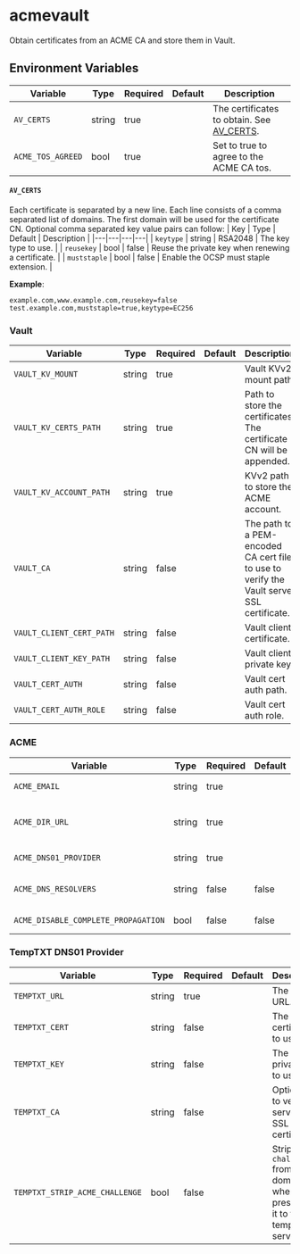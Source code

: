 # acmevault

Obtain certificates from an ACME CA and store them in Vault.

## Environment Variables

| Variable | Type | Required | Default | Description |
|---|---|---|---|---|
| `AV_CERTS` | string | true | | The certificates to obtain. See [AV_CERTS](#AV_CERTS). |
| `ACME_TOS_AGREED` | bool | true | | Set to true to agree to the ACME CA tos. |

#### `AV_CERTS`
Each certificate is separated by a new line.
Each line consists of a comma separated list of domains. The first domain will be used for the certificate CN.
Optional comma separated key value pairs can follow:
| Key | Type | Default | Description |
|---|---|---|---|
| `keytype` | string | RSA2048 | The key type to use. |
| `reusekey` | bool | false | Reuse the private key when renewing a certificate. |
| `muststaple` | bool | false | Enable the OCSP must staple extension. |

**Example**:
```
example.com,www.example.com,reusekey=false
test.example.com,muststaple=true,keytype=EC256
```

### Vault

| Variable | Type | Required | Default | Description |
|---|---|---|---|---|
| `VAULT_KV_MOUNT` | string | true | | Vault KVv2 mount path. |
| `VAULT_KV_CERTS_PATH` | string | true | | Path to store the certificates. The certificate CN will be appended. |
| `VAULT_KV_ACCOUNT_PATH` | string | true | | KVv2 path to store the ACME account. |
| `VAULT_CA` | string | false | | The path to a PEM-encoded CA cert file to use to verify the Vault server SSL certificate. |
| `VAULT_CLIENT_CERT_PATH` | string | false | | Vault client certificate. |
| `VAULT_CLIENT_KEY_PATH` | string | false | | Vault client private key. |
| `VAULT_CERT_AUTH` | string | false | | Vault cert auth path. |
| `VAULT_CERT_AUTH_ROLE` | string | false | | Vault cert auth role. |

### ACME

| Variable | Type | Required | Default | Description |
|---|---|---|---|---|
| `ACME_EMAIL` | string | true | | The email to use for the ACME account. |
| `ACME_DIR_URL` | string | true | | The ACME CA directory url. (`https://acme-v02.api.letsencrypt.org/directory` for Let's Encrypt) .
| `ACME_DNS01_PROVIDER` | string | true | | The Lego DNS01 [provider](https://go-acme.github.io/lego/dns/) to use or `temptxt`. |
| `ACME_DNS_RESOLVERS` | string | false | false | Comma separated DNS resolvers to use for checking DNS record propogation. |
| `ACME_DISABLE_COMPLETE_PROPAGATION` | bool | false | false | Disable DNS complete propogation check. |

### TempTXT DNS01 Provider

| Variable | Type | Required | Default | Description |
|---|---|---|---|---|
| `TEMPTXT_URL` | string | true | | The update URL. |
| `TEMPTXT_CERT` | string | false | | The client certificate to use. |
| `TEMPTXT_KEY` | string | false | | The client private key to use. |
| `TEMPTXT_CA` | string | false | | Optional CA to verify the server's SSL certificate. |
| `TEMPTXT_STRIP_ACME_CHALLENGE` | bool | false | | Strip `_acme-challenge.` from the domain when presenting it to the temptxt server. |
